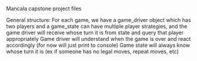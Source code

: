 Mancala capstone project files

General structure:
    For each game, we have a game_driver object which has two players and a game_state
    can have multiple player strategies, and the game driver will receive whose
        turn it is from state and query that player appropriately
    Game driver will understand when the game is over and react accordingly
        (for now will just print to console)
    Game state will always know whose turn it is (ex if someone has no legal
        moves, repeat moves, etc)